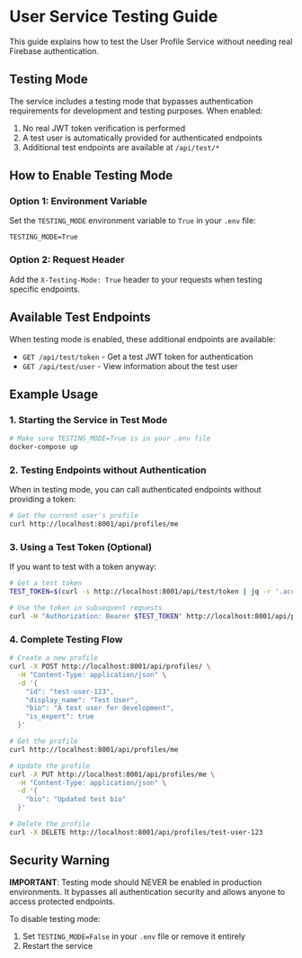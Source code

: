 # User Service Testing Guide

This guide explains how to test the User Profile Service without needing real Firebase authentication.

## Testing Mode

The service includes a testing mode that bypasses authentication requirements for development and testing purposes. When enabled:

1. No real JWT token verification is performed
2. A test user is automatically provided for authenticated endpoints
3. Additional test endpoints are available at `/api/test/*`

## How to Enable Testing Mode

### Option 1: Environment Variable

Set the `TESTING_MODE` environment variable to `True` in your `.env` file:

```
TESTING_MODE=True
```

### Option 2: Request Header

Add the `X-Testing-Mode: True` header to your requests when testing specific endpoints.

## Available Test Endpoints

When testing mode is enabled, these additional endpoints are available:

- `GET /api/test/token` - Get a test JWT token for authentication
- `GET /api/test/user` - View information about the test user

## Example Usage

### 1. Starting the Service in Test Mode

```bash
# Make sure TESTING_MODE=True is in your .env file
docker-compose up
```

### 2. Testing Endpoints without Authentication

When in testing mode, you can call authenticated endpoints without providing a token:

```bash
# Get the current user's profile
curl http://localhost:8001/api/profiles/me
```

### 3. Using a Test Token (Optional)

If you want to test with a token anyway:

```bash
# Get a test token
TEST_TOKEN=$(curl -s http://localhost:8001/api/test/token | jq -r '.access_token')

# Use the token in subsequent requests
curl -H "Authorization: Bearer $TEST_TOKEN" http://localhost:8001/api/profiles/me
```

### 4. Complete Testing Flow

```bash
# Create a new profile
curl -X POST http://localhost:8001/api/profiles/ \
  -H "Content-Type: application/json" \
  -d '{
    "id": "test-user-123",
    "display_name": "Test User",
    "bio": "A test user for development",
    "is_expert": true
  }'

# Get the profile
curl http://localhost:8001/api/profiles/me

# Update the profile
curl -X PUT http://localhost:8001/api/profiles/me \
  -H "Content-Type: application/json" \
  -d '{
    "bio": "Updated test bio"
  }'

# Delete the profile
curl -X DELETE http://localhost:8001/api/profiles/test-user-123
```

## Security Warning

**IMPORTANT**: Testing mode should NEVER be enabled in production environments. It bypasses all authentication security and allows anyone to access protected endpoints.

To disable testing mode:

1. Set `TESTING_MODE=False` in your `.env` file or remove it entirely
2. Restart the service
